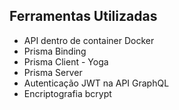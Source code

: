 ## Ferramentas Utilizadas
 * API dentro de container Docker
 * Prisma Binding
 * Prisma Client - Yoga
 * Prisma Server
 * Autenticação JWT na API GraphQL
 * Encriptografia bcrypt